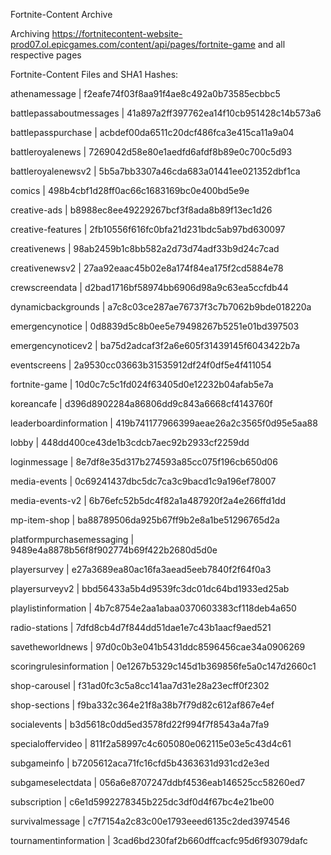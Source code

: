 Fortnite-Content Archive

Archiving https://fortnitecontent-website-prod07.ol.epicgames.com/content/api/pages/fortnite-game and all respective pages

Fortnite-Content Files and SHA1 Hashes:

athenamessage | f2eafe74f03f8aa91f4ae8c492a0b73585ecbbc5

battlepassaboutmessages | 41a897a2ff397762ea14f10cb951428c14b573a6

battlepasspurchase | acbdef00da6511c20dcf486fca3e415ca11a9a04

battleroyalenews | 7269042d58e80e1aedfd6afdf8b89e0c700c5d93

battleroyalenewsv2 | 5b5a7bb3307a46cda683a01441ee021352dbf1ca

comics | 498b4cbf1d28ff0ac66c1683169bc0e400bd5e9e

creative-ads | b8988ec8ee49229267bcf3f8ada8b89f13ec1d26

creative-features | 2fb10556f616fc0bfa21d231bdc5ab97bd630097

creativenews | 98ab2459b1c8bb582a2d73d74adf33b9d24c7cad

creativenewsv2 | 27aa92eaac45b02e8a174f84ea175f2cd5884e78

crewscreendata | d2bad1716bf58974bb6906d98a9c63ea5ccfdb44

dynamicbackgrounds | a7c8c03ce287ae76737f3c7b7062b9bde018220a

emergencynotice | 0d8839d5c8b0ee5e79498267b5251e01bd397503

emergencynoticev2 | ba75d2adcaf3f2a6e605f31439145f6043422b7a

eventscreens | 2a9530cc03663b31535912df24f0df5e4f411054

fortnite-game | 10d0c7c5c1fd024f63405d0e12232b04afab5e7a

koreancafe | d396d8902284a86806dd9c843a6668cf4143760f

leaderboardinformation | 419b741177966399aeae26a2c3565f0d95e5aa88

lobby | 448dd400ce43de1b3cdcb7aec92b2933cf2259dd

loginmessage | 8e7df8e35d317b274593a85cc075f196cb650d06

media-events | 0c69241437dbc5dc7ca3c9bacd1c9a196ef78007

media-events-v2 | 6b76efc52b5dc4f82a1a487920f2a4e266ffd1dd

mp-item-shop | ba88789506da925b67ff9b2e8a1be51296765d2a

platformpurchasemessaging | 9489e4a8878b56f8f902774b69f422b2680d5d0e

playersurvey | e27a3689ea80ac16fa3aead5eeb7840f2f64f0a3

playersurveyv2 | bbd56433a5b4d9539fc3dc01dc64bd1933ed25ab

playlistinformation | 4b7c8754e2aa1abaa0370603383cf118deb4a650

radio-stations | 7dfd8cb4d7f844dd51dae1e7c43b1aacf9aed521

savetheworldnews | 97d0c0b3e041b5431ddc8596456cae34a0906269

scoringrulesinformation | 0e1267b5329c145d1b369856fe5a0c147d2660c1

shop-carousel | f31ad0fc3c5a8cc141aa7d31e28a23ecff0f2302

shop-sections | f9ba332c364e21f8a38b7f79d82c612af867e4ef

socialevents | b3d5618c0dd5ed3578fd22f994f7f8543a4a7fa9

specialoffervideo | 811f2a58997c4c605080e062115e03e5c43d4c61

subgameinfo | b7205612aca71fc16cfd5b4363631d931cd2e3ed

subgameselectdata | 056a6e8707247ddbf4536eab146525cc58260ed7

subscription | c6e1d5992278345b225dc3df0d4f67bc4e21be00

survivalmessage | c7f7154a2c83c00e1793eeed6135c2ded3974546

tournamentinformation | 3cad6bd230faf2b660dffcacfc95d6f93079dafc

